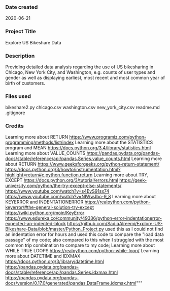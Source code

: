 ### Date created
2020-06-21

### Project Title
Explore US Bikeshare Data

### Description
Providing detailed data analysis regarding the use of US bikesharing in Chicago, New York City, and Washington, e.g. counts of user types and gender as well as displaying earliest, most recent and most common year of birth of customers. 

### Files used
bikeshare2.py
chicago.csv
washington.csv
new_york_city.csv
readme.md
.gitignore

### Credits
Learning more about RETURN
	https://www.programiz.com/python-programming/methods/list/index
Learning more about the STATISTICS program and MEAN
	https://docs.python.org/3.4/library/statistics.html
Learning more about VALUE_COUNTS
	https://pandas.pydata.org/pandas-docs/stable/reference/api/pandas.Series.value_counts.html
Learning more about RETURN
	https://www.geeksforgeeks.org/python-return-statement/
	https://docs.python.org/3/howto/instrumentation.html?highlight=return#c.python.function.return
Learning more about TRY, EXCEPT
	https://docs.python.org/3/tutorial/errors.html
	https://geek-university.com/python/the-try-except-else-statements/
	https://www.youtube.com/watch?v=s4EvS91sx74
	https://www.youtube.com/watch?v=NIWwJbo-9_8
Learning more about KEYERROR and INDENTATIONERROR
	https://realpython.com/python-keyerror/#the-general-solution-try-except
	https://wiki.python.org/moin/KeyError
	https://www.edureka.co/community/49336/python-error-indentationerror-expected-an-indented-block
https://github.com/SadiqAlreemi/Explore-US-Bikeshare-Data/blob/master/Python_Project.py
		used this as I could not find an indentation error for hours and used this code to compare the "load data passage" of my code; 
		also compared to this when I struggled with the most common trip combination to compare to my code; 
Learning more about WHILE TRUE LOOPS
	https://realpython.com/python-while-loop/
Learning more about DATETIME and IDXMAX
	https://docs.python.org/3/library/datetime.html
	https://pandas.pydata.org/pandas-docs/stable/reference/api/pandas.Series.idxmax.html	
	https://pandas.pydata.org/pandas-docs/version/0.17.0/generated/pandas.DataFrame.idxmax.html"""

